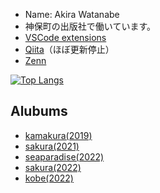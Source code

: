 + Name: Akira Watanabe
+ 神保町の出版社で働いています。
+ [VSCode extensions](https://marketplace.visualstudio.com/publishers/awtnb)
+ [Qiita](https://qiita.com/AWtnb)（ほぼ更新停止）
+ [Zenn](https://zenn.dev/awtnb)

[![Top Langs](https://github-readme-stats.vercel.app/api/top-langs/?username=AWtnb&layout=compact&theme=bear)](https://github.com/AWtnb/)

## Alubums

+ [kamakura(2019)](https://awtnb-album-2019-kamakura.netlify.app/)
+ [sakura(2021)](https://awtnb-album-2021-sakura.netlify.app/)
+ [seaparadise(2022)](https://awtnb-album-2022-03-seaparadise.netlify.app/)
+ [sakura(2022)](https://awtnb-album-2022-04-sakura.netlify.app/)
+ [kobe(2022)](https://awtnb-album-2022-09-kobe.netlify.app/)
